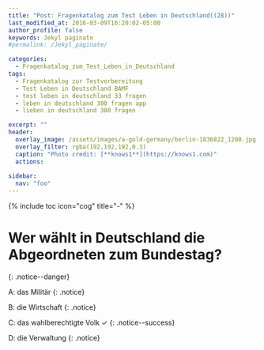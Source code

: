 ```yaml
---
title: "Post: Fragenkatalog zum Test Leben in Deutschland((28))"
last_modified_at: 2016-03-09T16:20:02-05:00
author_profile: false
keywords: Jekyl paginate
#permalink: /Jekyl_paginate/

categories:
  - Fragenkatalog_zum_Test_Leben_in_Deutschland 
tags:
  - Fragenkatalog zur Testvorbereitung
  - Test Leben in Deutschland BAMF
  - test leben in deutschland 33 fragen
  - leben in deutschland 300 fragen app
  - lieben in deutschland 300 fragen

excerpt: ""
header:
  overlay_image: /assets/images/a-gold-germany/berlin-1836822_1280.jpg
  overlay_filter: rgba(192,192,192,0.3)
  caption: "Photo credit: [**knows1**](https://knows1.com)"
  actions:
    
sidebar:
  nav: "foo"
---
```


{% include toc icon="cog" title="-" %}

# Wer wählt in Deutschland die Abgeordneten zum Bundestag?
{: .notice--danger}

A: das Militär
 {: .notice}

B: die Wirtschaft
 {: .notice}

C: das wahlberechtigte Volk ✓
{: .notice--success}

D: die Verwaltung
 {: .notice}